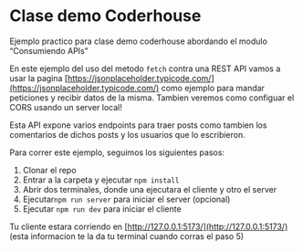 # Clase demo Coderhouse

Ejemplo practico para clase demo coderhouse abordando el modulo “Consumiendo APIs”

En este ejemplo del uso del metodo `fetch` contra una REST API vamos a usar la pagina [https://jsonplaceholder.typicode.com/](https://jsonplaceholder.typicode.com/) como ejemplo para mandar peticiones y recibir datos de la misma. Tambien veremos como configuar el CORS usando un server local!

Esta API expone varios endpoints para traer posts como tambien los comentarios de dichos posts y los usuarios que lo escribieron.

Para correr este ejemplo, seguimos los siguientes pasos:

1.  Clonar el repo
2. Entrar a la carpeta y ejecutar `npm install`
3. Abrir dos terminales, donde una ejecutara el cliente y otro el server
4. Ejecutar`npm run server` para iniciar el server (opcional)
5. Ejecutar `npm run dev` para iniciar el cliente

Tu cliente estara corriendo en [http://127.0.0.1:5173/](http://127.0.0.1:5173/) (esta informacion te la da tu terminal cuando corras el paso 5)